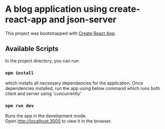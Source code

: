 # A blog application using create-react-app and json-server

This project was bootstrapped with [Create React App](https://github.com/facebook/create-react-app).

## Available Scripts

In the project directory, you can run:

### `npm install`

which installs all necessary dependencies for the application. Once dependencies installed, run the app using below command which runs both client and server using 'cuncurrently'

### `npm run dev`

Runs the app in the development mode.\
Open [http://localhost:3000](http://localhost:3000) to view it in the browser.
